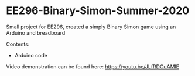 # EE296-Binary-Simon-Summer-2020
Small project for EE296, created a simply Binary Simon game using an Arduino and breadboard

Contents:
- Arduino code

Video demonstration can be found here: https://youtu.be/JLfRDCuAMlE
